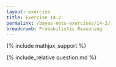 ```yaml
---
layout: exercise
title: Exercise 14.2
permalink: /bayes-nets-exercises/14-2/
breadcrumb: Probabilistic Reasoning
---
```


{% include mathjax_support %}

<div><i class="arrow-up loader" data-chapter="bayes-nets-exercises" data-exercise="ex_2" data-rating="0"></i></div>
{% include_relative question.md %}
